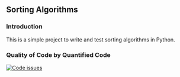 <h2>Sorting Algorithms</h2>

<h3>Introduction</h3>
This is a simple project to write and test sorting algorithms in Python.

<h3>Quality of Code by Quantified Code</h3>

<A href="https://www.quantifiedcode.com/app/project/f78a63e3c9e74e13ae2449eb7ace379c"><img src="https://www.quantifiedcode.com/api/v1/project/f78a63e3c9e74e13ae2449eb7ace379c/badge.svg" alt="Code issues"/></A>